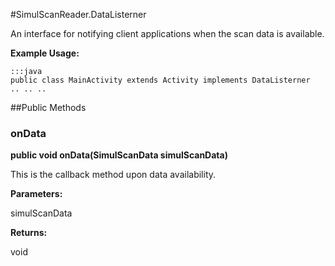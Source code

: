#SimulScanReader.DataListerner

An interface for notifying client applications when the scan data is
 available.
 
 

**Example Usage:**
	
	:::java	
	public class MainActivity extends Activity implements DataListerner
	.. .. ..
	


##Public Methods

### onData

**public void onData(SimulScanData simulScanData)**

This is the callback method upon data availability.

**Parameters:**

simulScanData

**Returns:**

void

